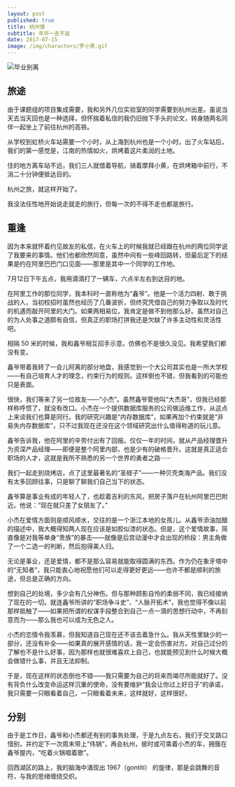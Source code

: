 ```yaml
---
layout: post
published: true
title: 杭州慢
subtitle: 年华一去不返
date: 2017-07-15
image: /img/characters/罗小黑.gif
---
```


![毕业别离](http://img.sccnn.com/bimg/337/42336.jpg)

## 旅途

由于课题组的项目集成需要，我和另外几位实验室的同学需要到杭州出差。虽说当天去当天回也是一种选择，但怀揣着私信的我仍旧抛下手头的论文，转身随两名同伴一起坐上了前往杭州的高铁。

从学校到虹桥火车站需要一个小时，从上海到杭州也是一个小时。出了火车站后，我们的第一感觉是，江南的热情如火，烘烤着这片柔润的土地。

住的地方离车站不远，我们三人就借着导航，骑着摩拜小黄，在烘烤箱中前行，不消二十分钟便抵达目的。

杭州之旅，就这样开始了。

我没法任性地开始说走就走的旅行，但每一次的不得不走也都是旅行。

## 重逢

因为本来就怀着约见故友的私信，在火车上的时候我就已经跟在杭州的两位同学说了我要来的事情。他们也都欣然同意，虽然中间有一些峰回路转，但最后定下的结果是约在阿里巴巴门口见面——那里是其中一个同学的工作地。

7月12日下午五点，我用滴滴打了一辆车，六点半左右到达目的地。

在阿里工作的那位同学，我本科时一直称他为“鑫爷”。他是一个活力四射、敢于挑战的人，当初校招时虽然也经历了几番波折，但终究凭借自己的努力争取以及时代的机遇而敲开阿里的大门。如果两相易位，我肯定是做不到他那么好。虽然对自己的为人处事之道颇有自信，但真正的职场打拼我还是欠缺了许多主动性和灵活性吧。

相隔 50 米的时候，我和鑫爷相互招手示意。仿佛也不是很久没见。我希望我们都没有变。

鑫爷带着我转了一会儿阿离的部分地盘，我感觉到一个大公司其实也是一所大学校——有自己培育人才的理念，约束行为的规则。这样倒也不错，但我看到的可能也只是表面。

很快，我们等来了另一位故友——“小杰”。虽然鑫爷管他叫“大杰哥”，但我已经那样称呼惯了，就没有改口。小杰在一个提供数据库服务的公司做运维工作，从这点上来谈我们也算是同行。我的研究兴趣是“内存数据库”，如果再加个约束就是“非易失内存数据库”，只不过我现在还没在这个领域研究出什么值得称道的玩儿意。

鑫爷告诉我，他在阿里的辛劳付出有了回报。仅仅一年的时间，就从产品经理晋升为资深产品经理——即便是整个阿里内部，也是少有的破格晋升。这就是真正适合职场的人才，这就是我所不熟悉的另一个世界的勇者之路······

我们一起走到烧烤店，点了这里最著名的“圣蛏子”——一种贝壳类海产品。我们没有太多回顾往事，只是聊了聊我们自己当下的状态。

鑫爷算是事业有成的年轻人了，也趁着吉利的东风，把房子落户在杭州阿里巴巴附近。他说：“现在就只差了女朋友了。”

小杰在爱情方面则是顺风顺水，交往的是一个浙江本地的女孩儿。从鑫爷添油加醋的描述中，我大概得知两人现在应该是如胶似漆的状态。但是，这个爱情故事，简直像是对我等单身“贵族”的暴击——就像是后宫动漫中才会出现的桥段：男主角做了一个二选一的判断，然后抱得美人归。

无论是事业，还是爱情，都不是那么容易就能取得圆满的东西。作为仍在象牙塔中的“无知者”，我只能衷心地祝愿他们可以走得更好更远——也许不都是顺利的旅途，但总是正确的方向。

想到自己的处境，多少会有几分神伤。但与那种顾影自怜的柔弱不同，我已经接纳了现在的一切。就连鑫爷所讲的“职场争斗史”、“人脉开拓术”，我也觉得不像以前那样抵触了——如果把所谓的权谋手段整合到自己一点一滴的思想行动中，不再刻意而为——那么我也可以成为无色之人。

小杰的恋情令我羡慕，但我知道自己现在还不该去着急什么。我从天性里缺少的一部分，还没有补全——如果真的展开感情的话，我一定会伤害对方。对自己过分的了解也不是什么好事，因为那样也就很难喜欢上自己，也就能预见到什么时候大概会做错什么事，并且无法抑制。

于是，现在这样的状态倒也不错——我只需要为自己的将来而竭尽所能就好了。没有背负什么改变命运这样沉重的使命，没有要维护“我会让你过上好日子”的承诺，我只需要一只眼看着自己，一只眼看着未来，这样就好，这样很好。

## 分别

由于是工作日，鑫爷和小杰都还有别的事务处理，于是九点左右，我们于交叉路口惜别，并约定下一次周末带上“伟锅”，再会杭州，彼时或可乘着小杰的车，拥簇在鑫爷屋内，“吃着火锅唱着歌”。

回西湖区的路上，我的脑海中涌现出 1967（gontiti） 的旋律，那是会跳舞的音符，与我的思绪缠绕交织。

<!-- UY BEGIN -->
<div id="uyan_frame"></div>
<script type="text/javascript" src="http://v2.uyan.cc/code/uyan.js"></script>
<!-- UY END -->
